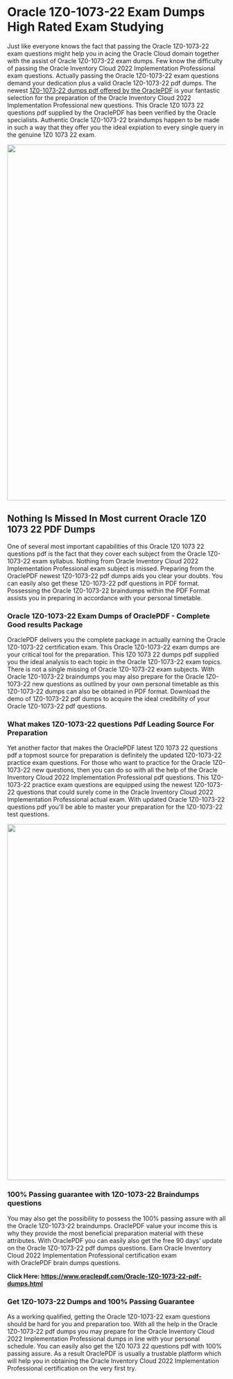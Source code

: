 <h1>Oracle 1Z0-1073-22 Exam Dumps High Rated Exam Studying</h1>
<p>Just like everyone knows the fact that passing the Oracle 1Z0-1073-22 exam questions might help you in acing the&nbsp;Oracle Cloud&nbsp;domain together with the assist of Oracle 1Z0-1073-22 exam dumps. Few know the difficulty of passing the Oracle Inventory Cloud 2022 Implementation Professional exam questions. Actually passing the Oracle 1Z0-1073-22 exam questions demand your dedication plus a valid Oracle 1Z0-1073-22 pdf dumps. The newest&nbsp;<a href="https://www.oraclepdf.com/Oracle-1Z0-1073-22-pdf-dumps.html">1Z0-1073-22 dumps pdf offered by the OraclePDF</a>&nbsp;is your fantastic selection for the preparation of the Oracle Inventory Cloud 2022 Implementation Professional new questions. This Oracle 1Z0 1073 22 questions pdf supplied by the OraclePDF has been verified by the Oracle specialists. Authentic Oracle 1Z0-1073-22 braindumps happen to be made in such a way that they offer you the ideal expiation to every single query in the genuine 1Z0 1073 22 exam.</p>
<p><a href="https://www.oraclepdf.com/Oracle-1Z0-1073-22-pdf-dumps.html"><img src="https://i.ibb.co/mJY6Knz/1.png" width="820" /></a></p>
<h2>Nothing Is Missed In Most current Oracle 1Z0 1073 22 PDF Dumps</h2>
<p>One of several most important capabilities of this Oracle 1Z0 1073 22 questions pdf is the fact that they cover each subject from the Oracle 1Z0-1073-22 exam syllabus. Nothing from Oracle Inventory Cloud 2022 Implementation Professional exam subject is missed. Preparing from the OraclePDF newest 1Z0-1073-22 pdf dumps aids you clear your doubts. You can easily also get these 1Z0-1073-22 pdf questions in PDF format. Possessing the Oracle 1Z0-1073-22 braindumps within the PDF Format assists you in preparing in accordance with your personal timetable.</p>
<h3>Oracle 1Z0-1073-22 Exam Dumps of OraclePDF - Complete Good results Package</h3>
<p>OraclePDF delivers you the complete package in actually earning the Oracle 1Z0-1073-22 certification exam. This Oracle 1Z0-1073-22 exam dumps are your critical tool for the preparation. This 1Z0 1073 22 dumps pdf supplied you the ideal analysis to each topic in the Oracle 1Z0-1073-22 exam topics. There is not a single missing of Oracle 1Z0-1073-22 exam subjects. With Oracle 1Z0-1073-22 braindumps you may also prepare for the Oracle 1Z0-1073-22 new questions as outlined by your own personal timetable as this 1Z0-1073-22 dumps can also be obtained in PDF format. Download the demo of 1Z0-1073-22 pdf dumps to acquire the ideal credibility of your Oracle 1Z0-1073-22 pdf questions.</p>
<h3>What makes 1Z0-1073-22 questions Pdf Leading Source For Preparation</h3>
<p>Yet another factor that makes the OraclePDF latest 1Z0 1073 22 questions pdf a topmost source for preparation is definitely the updated 1Z0-1073-22 practice exam questions. For those who want to practice for the Oracle 1Z0-1073-22 new questions, then you can do so with all the help of the Oracle Inventory Cloud 2022 Implementation Professional pdf questions. This 1Z0-1073-22 practice exam questions are equipped using the newest 1Z0-1073-22 questions that could surely come in the Oracle Inventory Cloud 2022 Implementation Professional actual exam. With updated Oracle 1Z0-1073-22 questions pdf you'll be able to master your preparation for the 1Z0-1073-22 test questions.</p>
<p><img src="https://i.ibb.co/TWQ7T6D/2.png" width="820" /></p>
<h3>100% Passing guarantee with 1Z0-1073-22 Braindumps questions</h3>
<p>You may also get the possibility to possess the 100% passing assure with all the Oracle 1Z0-1073-22 braindumps. OraclePDF value your income this is why they provide the most beneficial preparation material with these attributes. With OraclePDF you can easily also get the free 90 days&rsquo; update on the Oracle 1Z0-1073-22 pdf dumps questions. Earn Oracle Inventory Cloud 2022 Implementation Professional certification exam with&nbsp;OraclePDF&nbsp;brain dumps questions.</p>
<p><strong>Click Here: <a href="https://www.oraclepdf.com/Oracle-1Z0-1073-22-pdf-dumps.html">https://www.oraclepdf.com/Oracle-1Z0-1073-22-pdf-dumps.html</a></strong></p>
<h3>Get 1Z0-1073-22&nbsp;Dumps&nbsp;and 100% Passing Guarantee</h3>
<p>As a working qualified, getting the Oracle 1Z0-1073-22 exam questions should be hard for you and preparation too. With all the help in the Oracle 1Z0-1073-22 pdf dumps you may prepare for the Oracle Inventory Cloud 2022 Implementation Professional dumps in line with your personal schedule. You can easily also get the 1Z0 1073 22 questions pdf with 100% passing assure. As a result OraclePDF is usually a trustable platform which will help you in obtaining the Oracle Inventory Cloud 2022 Implementation Professional certification on the very first try.</p>
